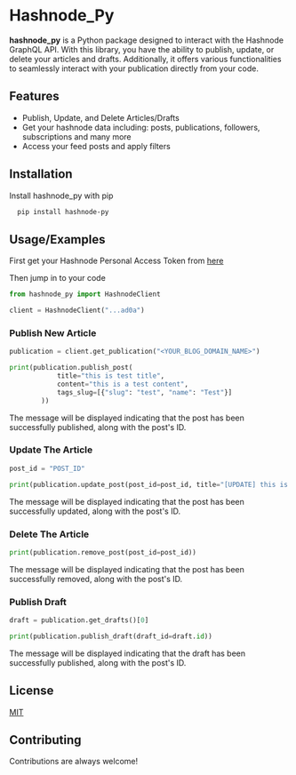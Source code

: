 
# Hashnode_Py

**hashnode_py** is a Python package designed to interact with the Hashnode GraphQL API. With this library, you have the ability to publish, update, or delete your articles and drafts. Additionally, it offers various functionalities to seamlessly interact with your publication directly from your code.

## Features

- Publish, Update, and Delete Articles/Drafts
- Get your hashnode data including: posts, publications, followers, subscriptions and many more
- Access your feed posts and apply filters 


## Installation

Install hashnode_py with pip

```bash
  pip install hashnode-py
```
    
## Usage/Examples

First get your Hashnode Personal Access Token from [here](https://hashnode.com/settings/developer) 

Then jump in to your code 
```python
from hashnode_py import HashnodeClient

client = HashnodeClient("...ad0a")
```
### Publish New Article

```python
publication = client.get_publication("<YOUR_BLOG_DOMAIN_NAME>")

print(publication.publish_post(
            title="this is test title",
            content="this is a test content",
            tags_slug=[{"slug": "test", "name": "Test"}]
        ))
```
The message will be displayed indicating that the post has been successfully published, along with the post's ID.

### Update The Article
```python
post_id = "POST_ID"

print(publication.update_post(post_id=post_id, title="[UPDATE] this is test title"))
```
The message will be displayed indicating that the post has been successfully updated, along with the post's ID.

### Delete The Article
```python
print(publication.remove_post(post_id=post_id))
```
The message will be displayed indicating that the post has been successfully removed, along with the post's ID.

### Publish Draft
```python
draft = publication.get_drafts()[0]

print(publication.publish_draft(draft_id=draft.id))
```
The message will be displayed indicating that the draft has been successfully published, along with the post's ID.



## License

[MIT](https://choosealicense.com/licenses/mit/)


## Contributing

Contributions are always welcome!


